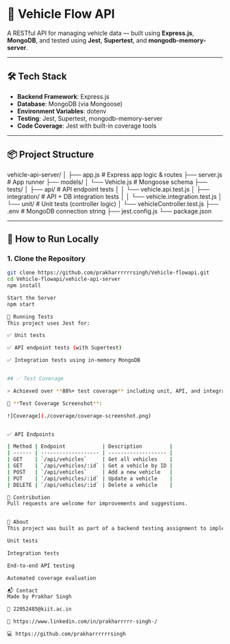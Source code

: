# 🚗 Vehicle Flow API

A RESTful API for managing vehicle data — built using **Express.js**, **MongoDB**, and tested using **Jest**, **Supertest**, and **mongodb-memory-server**.

---

## 🛠 Tech Stack

- **Backend Framework**: Express.js
- **Database**: MongoDB (via Mongoose)
- **Environment Variables**: dotenv
- **Testing**: Jest, Supertest, mongodb-memory-server
- **Code Coverage**: Jest with built-in coverage tools

---

## 📦 Project Structure

vehicle-api-server/
│
├── app.js # Express app logic & routes
├── server.js # App runner
├── models/
│ └── Vehicle.js # Mongoose schema
├── tests/
│ ├── api/ # API endpoint tests
│ │ └── vehicle.api.test.js
│ ├── integration/ # API + DB integration tests
│ │ └── vehicle.integration.test.js
│ └── unit/ # Unit tests (controller logic)
│ └── vehicleController.test.js
├── .env # MongoDB connection string
├── jest.config.js
└── package.json


---

## 🚀 How to Run Locally

### 1. Clone the Repository

```bash
git clone https://github.com/prakharrrrrrsingh/Vehicle-flowapi.git
cd Vehicle-flowapi/vehicle-api-server
npm install

Start the Server
npm start

🧪 Running Tests
This project uses Jest for:

✅ Unit tests

✅ API endpoint tests (with Supertest)

✅ Integration tests using in-memory MongoDB


## ✅ Test Coverage

> Achieved over **88%+ test coverage** including unit, API, and integration tests.

📸 **Test Coverage Screenshot**:

![Coverage](./coverage/coverage-screenshot.png)


✅ API Endpoints

| Method | Endpoint            | Description         |
| ------ | ------------------- | ------------------- |
| GET    | `/api/vehicles`     | Get all vehicles    |
| GET    | `/api/vehicles/:id` | Get a vehicle by ID |
| POST   | `/api/vehicles`     | Add a new vehicle   |
| PUT    | `/api/vehicles/:id` | Update a vehicle    |
| DELETE | `/api/vehicles/:id` | Delete a vehicle    |

🤝 Contribution
Pull requests are welcome for improvements and suggestions.


📢 About
This project was built as part of a backend testing assignment to implement:

Unit tests

Integration tests

End-to-end API testing

Automated coverage evaluation

📬 Contact
Made by Prakhar Singh

📧 22052485@kiit.ac.in

🔗 https://www.linkedin.com/in/prakharrrrr-singh-/

💻 https://github.com/prakharrrrrrsingh